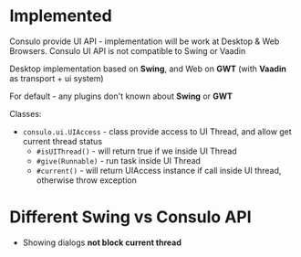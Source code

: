 # Implemented 

Consulo provide UI API - implementation will be work at Desktop & Web Browsers. Consulo UI API is not compatible to Swing or Vaadin

Desktop implementation based on **Swing**, and Web on **GWT** (with **Vaadin** as transport + ui system)

For default - any plugins don't known about **Swing** or **GWT**

Classes:

 * ```consulo.ui.UIAccess``` - class provide access to UI Thread, and allow get current thread status
   * ```#isUIThread()``` - will return true if we inside UI Thread
   * ```#give(Runnable)``` - run task inside UI Thread
   * ```#current()``` - will return UIAccess instance if call inside UI thread, otherwise throw exception



# Different Swing vs Consulo API
 * Showing dialogs **not block current thread**
